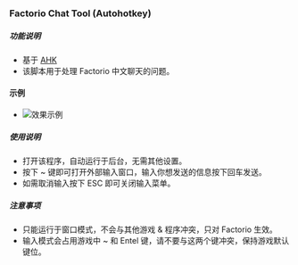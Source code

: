 ### Factorio Chat Tool (Autohotkey)

##### 功能说明
* 基于 [AHK](https://autohotkey.com/)
* 该脚本用于处理 Factorio 中文聊天的问题。

#### 示例
* ![效果示例](https://img.vim-cn.com/31/7d54115eff90c58d78bee7f4886bc78c6eb7e4.gif)

##### 使用说明
* 打开该程序，自动运行于后台，无需其他设置。
* 按下 ~ 键即可打开外部输入窗口，输入你想发送的信息按下回车发送。
* 如需取消输入按下 ESC 即可关闭输入菜单。

##### 注意事项
* 只能运行于窗口模式，不会与其他游戏 & 程序冲突，只对 Factorio 生效。
* 输入模式会占用游戏中 ~ 和 Entel 键，请不要与这两个键冲突，保持游戏默认键位。